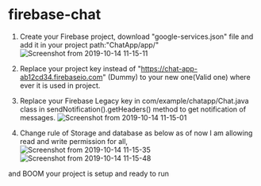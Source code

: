 # firebase-chat
1) Create your Firebase project, download "google-services.json" file and add it in your project path:"ChatApp/app/"
![Screenshot from 2019-10-14 11-15-11](https://user-images.githubusercontent.com/39268487/66731730-6fc14700-ee76-11e9-9be1-fa3f7901f3c9.png)

2) Replace your project key instead of "https://chat-app-ab12cd34.firebaseio.com" (Dummy) to your new one(Valid one) where ever it is used in project.

3) Replace your Firebase Legacy key in com/example/chatapp/Chat.java class in sendNotification().getHeaders() method to get notification of messages.
![Screenshot from 2019-10-14 11-15-01](https://user-images.githubusercontent.com/39268487/66731729-6df78380-ee76-11e9-8dfd-afb8023a2030.png)

4) Change rule of Storage and database as below as of now I am allowing read and write permission for all,
![Screenshot from 2019-10-14 11-15-35](https://user-images.githubusercontent.com/39268487/66731734-718b0a80-ee76-11e9-886f-20895bc3059f.png)
![Screenshot from 2019-10-14 11-15-48](https://user-images.githubusercontent.com/39268487/66731736-73ed6480-ee76-11e9-9751-ae0720f6926a.png)

and BOOM your project is setup and ready to run
